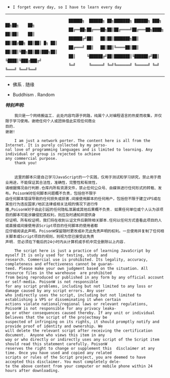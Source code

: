 * `I forget every day, so I have to learn every day`  

 ***                                                                                                         
                                ██████╗  ██████╗ ██╗███████╗ ██████╗ ███╗   ██╗██╗    ██╗
                                ██╔══██╗██╔═══██╗██║██╔════╝██╔═══██╗████╗  ██║██║    ██║
                                ██████╔╝██║   ██║██║███████╗██║   ██║██╔██╗ ██║██║ █╗ ██║
                                ██╔═══╝ ██║   ██║██║╚════██║██║   ██║██║╚██╗██║██║███╗██║
                                ██║     ╚██████╔╝██║███████║╚██████╔╝██║ ╚████║╚███╔███╔╝
                                ╚═╝      ╚═════╝ ╚═╝╚══════╝ ╚═════╝ ╚═╝  ╚═══╝ ╚══╝╚══╝
***				

*    佛系 . 随缘

*    Buddhism . Random

***特别声明:***  
	
	    我只是一个网络搬运工. 此处内容均源于网路，纯属个人对编程语言的热爱而收集，并仅限于学习使用。谢绝任何个人或团体借此实现任何商业  
	目的.
	谢谢!
	
	    I am just a network porter. The content here is all from the Internet. It is purely collected by my perso-  
	nal love of programming languages and is limited to learning. Any individual or group is rejected to achieve  
	any commercial purpose.
	    thank you!  


	    这里的脚本只是自己学习JavaScript的一个实践，仅用于测试和学习研究，禁止用于商业用途，不能保证其合法性，准确性，完整性和有效性，  
	请根据情况自行判断.仓库内所有资源文件，禁止任何公众号、自媒体进行任何形式的转载、发布。PoisonW对任何脚本问题概不负责，包括但不限于  
	由任何脚本错误导致的任何损失或损害.间接使用脚本的任何用户，包括但不限于建立VPS或在某些行为违反国家/地区法律或相关法规的情况下进行传  
	播,PoisonW对于由此引起的任何隐私泄漏或其他后果概不负责. 如果任何单位或个人认为该项目的脚本可能涉嫌侵犯其权利，则应及时通知并提供身  
	份证明、所有权证明，我们将在收到认证文件后删除相关脚本.任何以任何方式查看此项目的人或直接或间接使用该Script项目的任何脚本的使用者都  
	应仔细阅读此声明。PoisonW保留随时更改或补充此免责声明的权利。一旦使用并复制了任何相关脚本或Script项目的规则，则视为您已接受此免责  
	声明. 您必须在下载后的24小时内从计算机或手机中完全删除以上内容. 
    
	    The script here is just a practice of learning JavaScript by myself It is only used for testing, study and  
	research. Commercial use is prohibited. Its legality, accuracy, completeness and effectiveness cannot be guaran-  
	teed. Please make your own judgment based on the situation. All resource files in the warehouse  are prohibited  
	from being reproduced or published in any form by any official account or self-media. PoisonW is not responsible  
	for any script problems, including but not limited to any loss or damage caused by any script errors. Any user  
	who indirectly uses the script, including but not limited to establishing a VPS or disseminating it when certain  
	actions violate national/regional laws or relevant regulations, PoisonW is not responsible for any privacy leaka-  
	ge or other consequences caused thereby. If any unit or individual believes that the script of the projectmay be  
	suspected of infringing on its rights, it should promptly notify and provide proof of identity and ownership. We  
	will delete the relevant script after receiving the certification document.  Anyone who views this item in any   
	way or who directly or indirectly uses any script of the Script item should read this statement carefully. PoisonW  
	reserves the right to change or supplement this  disclaimer at any time. Once you have used and copied any related  
	scripts or rules of the Script project, you are deemed to have accepted this disclaimer. You must completely dele-
	te the above content from your computer or mobile phone within 24 hours after downloading.  
	

